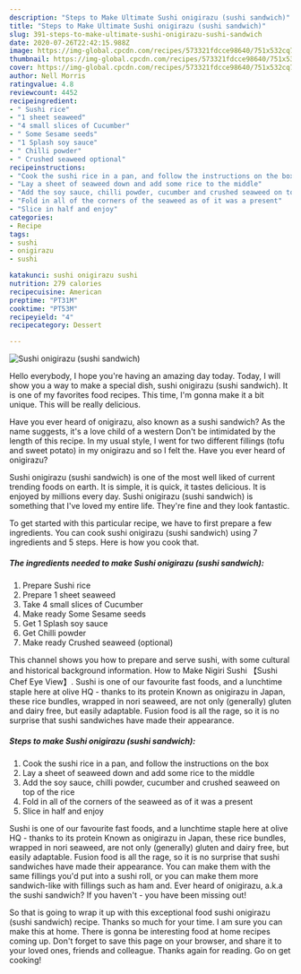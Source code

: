 ```yaml
---
description: "Steps to Make Ultimate Sushi onigirazu (sushi sandwich)"
title: "Steps to Make Ultimate Sushi onigirazu (sushi sandwich)"
slug: 391-steps-to-make-ultimate-sushi-onigirazu-sushi-sandwich
date: 2020-07-26T22:42:15.988Z
image: https://img-global.cpcdn.com/recipes/573321fdcce98640/751x532cq70/sushi-onigirazu-sushi-sandwich-recipe-main-photo.jpg
thumbnail: https://img-global.cpcdn.com/recipes/573321fdcce98640/751x532cq70/sushi-onigirazu-sushi-sandwich-recipe-main-photo.jpg
cover: https://img-global.cpcdn.com/recipes/573321fdcce98640/751x532cq70/sushi-onigirazu-sushi-sandwich-recipe-main-photo.jpg
author: Nell Morris
ratingvalue: 4.8
reviewcount: 4452
recipeingredient:
- " Sushi rice"
- "1 sheet seaweed"
- "4 small slices of Cucumber"
- " Some Sesame seeds"
- "1 Splash soy sauce"
- " Chilli powder"
- " Crushed seaweed optional"
recipeinstructions:
- "Cook the sushi rice in a pan, and follow the instructions on the box"
- "Lay a sheet of seaweed down and add some rice to the middle"
- "Add the soy sauce, chilli powder, cucumber and crushed seaweed on top of the rice"
- "Fold in all of the corners of the seaweed as of it was a present"
- "Slice in half and enjoy"
categories:
- Recipe
tags:
- sushi
- onigirazu
- sushi

katakunci: sushi onigirazu sushi 
nutrition: 279 calories
recipecuisine: American
preptime: "PT31M"
cooktime: "PT53M"
recipeyield: "4"
recipecategory: Dessert

---
```



![Sushi onigirazu (sushi sandwich)](https://img-global.cpcdn.com/recipes/573321fdcce98640/751x532cq70/sushi-onigirazu-sushi-sandwich-recipe-main-photo.jpg)

Hello everybody, I hope you're having an amazing day today. Today, I will show you a way to make a special dish, sushi onigirazu (sushi sandwich). It is one of my favorites food recipes. This time, I'm gonna make it a bit unique. This will be really delicious.

Have you ever heard of onigirazu, also known as a sushi sandwich? As the name suggests, it&#39;s a love child of a western Don&#39;t be intimidated by the length of this recipe. In my usual style, I went for two different fillings (tofu and sweet potato) in my onigirazu and so I felt the. Have you ever heard of onigirazu?

Sushi onigirazu (sushi sandwich) is one of the most well liked of current trending foods on earth. It is simple, it is quick, it tastes delicious. It is enjoyed by millions every day. Sushi onigirazu (sushi sandwich) is something that I've loved my entire life. They're fine and they look fantastic.


To get started with this particular recipe, we have to first prepare a few ingredients. You can cook sushi onigirazu (sushi sandwich) using 7 ingredients and 5 steps. Here is how you cook that.

<!--inarticleads1-->

##### The ingredients needed to make Sushi onigirazu (sushi sandwich):

1. Prepare  Sushi rice
1. Prepare 1 sheet seaweed
1. Take 4 small slices of Cucumber
1. Make ready  Some Sesame seeds
1. Get 1 Splash soy sauce
1. Get  Chilli powder
1. Make ready  Crushed seaweed (optional)


This channel shows you how to prepare and serve sushi, with some cultural and historical background information. How to Make Nigiri Sushi 【Sushi Chef Eye View】. Sushi is one of our favourite fast foods, and a lunchtime staple here at olive HQ - thanks to its protein Known as onigirazu in Japan, these rice bundles, wrapped in nori seaweed, are not only (generally) gluten and dairy free, but easily adaptable. Fusion food is all the rage, so it is no surprise that sushi sandwiches have made their appearance. 

<!--inarticleads2-->

##### Steps to make Sushi onigirazu (sushi sandwich):

1. Cook the sushi rice in a pan, and follow the instructions on the box
1. Lay a sheet of seaweed down and add some rice to the middle
1. Add the soy sauce, chilli powder, cucumber and crushed seaweed on top of the rice
1. Fold in all of the corners of the seaweed as of it was a present
1. Slice in half and enjoy


Sushi is one of our favourite fast foods, and a lunchtime staple here at olive HQ - thanks to its protein Known as onigirazu in Japan, these rice bundles, wrapped in nori seaweed, are not only (generally) gluten and dairy free, but easily adaptable. Fusion food is all the rage, so it is no surprise that sushi sandwiches have made their appearance. You can make them with the same fillings you&#39;d put into a sushi roll, or you can make them more sandwich-like with fillings such as ham and. Ever heard of onigirazu, a.k.a the sushi sandwich? If you haven&#39;t - you have been missing out! 

So that is going to wrap it up with this exceptional food sushi onigirazu (sushi sandwich) recipe. Thanks so much for your time. I am sure you can make this at home. There is gonna be interesting food at home recipes coming up. Don't forget to save this page on your browser, and share it to your loved ones, friends and colleague. Thanks again for reading. Go on get cooking!
